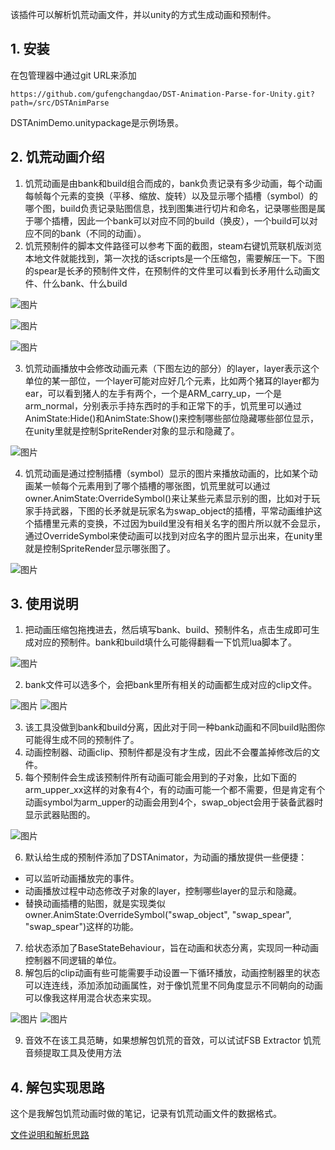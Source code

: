 该插件可以解析饥荒动画文件，并以unity的方式生成动画和预制件。

## 1. 安装

在包管理器中通过git URL来添加
```
https://github.com/gufengchangdao/DST-Animation-Parse-for-Unity.git?path=/src/DSTAnimParse
```

DSTAnimDemo.unitypackage是示例场景。


## 2. 饥荒动画介绍
1. 饥荒动画是由bank和build组合而成的，bank负责记录有多少动画，每个动画每帧每个元素的变换（平移、缩放、旋转）以及显示哪个插槽（symbol）的哪个图，build负责记录贴图信息，找到图集进行切片和命名，记录哪些图是属于哪个插槽，因此一个bank可以对应不同的build（换皮），一个build可以对应不同的bank（不同的动画）。
2. 饥荒预制件的脚本文件路径可以参考下面的截图，steam右键饥荒联机版浏览本地文件就能找到，第一次找的话scripts是一个压缩包，需要解压一下。下图的spear是长矛的预制件文件，在预制件的文件里可以看到长矛用什么动画文件、什么bank、什么build

![图片](https://github.com/gufengchangdao/DST-Animation-Parse-for-Unity/blob/main/docs/screenshots/image.png)

![图片](https://github.com/gufengchangdao/DST-Animation-Parse-for-Unity/blob/main/docs/screenshots/spear_asset.png)

![图片](https://github.com/gufengchangdao/DST-Animation-Parse-for-Unity/blob/main/docs/screenshots/spear_code.png)

3. 饥荒动画播放中会修改动画元素（下图左边的部分）的layer，layer表示这个单位的某一部位，一个layer可能对应好几个元素，比如两个猪耳的layer都为ear，可以看到猪人的左手有两个，一个是ARM_carry_up，一个是arm_normal，分别表示手持东西时的手和正常下的手，饥荒里可以通过AnimState:Hide()和AnimState:Show()来控制哪些部位隐藏哪些部位显示，在unity里就是控制SpriteRender对象的显示和隐藏了。

![图片](https://github.com/gufengchangdao/DST-Animation-Parse-for-Unity/blob/main/docs/screenshots/pig_anim.png)

4. 饥荒动画是通过控制插槽（symbol）显示的图片来播放动画的，比如某个动画某一帧每个元素用到了哪个插槽的哪张图，饥荒里就可以通过owner.AnimState:OverrideSymbol()来让某些元素显示别的图，比如对于玩家手持武器，下图的长矛就是玩家名为swap_object的插槽，平常动画维护这个插槽里元素的变换，不过因为build里没有相关名字的图片所以就不会显示，通过OverrideSymbol来使动画可以找到对应名字的图片显示出来，在unity里就是控制SpriteRender显示哪张图了。

![图片](https://github.com/gufengchangdao/DST-Animation-Parse-for-Unity/blob/main/docs/screenshots/wilson.png)

## 3. 使用说明
1. 把动画压缩包拖拽进去，然后填写bank、build、预制件名，点击生成即可生成对应的预制件。bank和build填什么可能得翻看一下饥荒lua脚本了。

![图片](https://github.com/gufengchangdao/DST-Animation-Parse-for-Unity/blob/main/docs/screenshots/tool_1.png)

2. bank文件可以选多个，会把bank里所有相关的动画都生成对应的clip文件。

![图片](https://github.com/gufengchangdao/DST-Animation-Parse-for-Unity/blob/main/docs/screenshots/tool_2.png)
![图片](https://github.com/gufengchangdao/DST-Animation-Parse-for-Unity/blob/main/docs/screenshots/wilson_unity_1.png)

3. 该工具没做到bank和build分离，因此对于同一种bank动画和不同build贴图你可能得生成不同的预制件了。
4. 动画控制器、动画clip、预制件都是没有才生成，因此不会覆盖掉修改后的文件。
5. 每个预制件会生成该预制件所有动画可能会用到的子对象，比如下面的arm_upper_xx这样的对象有4个，有的动画可能一个都不需要，但是肯定有个动画symbol为arm_upper的动画会用到4个，swap_object会用于装备武器时显示武器贴图的。

![图片](https://github.com/gufengchangdao/DST-Animation-Parse-for-Unity/blob/main/docs/screenshots/wilson_unity_2.png)

6. 默认给生成的预制件添加了DSTAnimator，为动画的播放提供一些便捷：
  - 可以监听动画播放完的事件。
  - 动画播放过程中动态修改子对象的layer，控制哪些layer的显示和隐藏。
  - 替换动画插槽的贴图，就是实现类似owner.AnimState:OverrideSymbol("swap_object", "swap_spear", "swap_spear")这样的功能。
7. 给状态添加了BaseStateBehaviour，旨在动画和状态分离，实现同一种动画控制器不同逻辑的单位。
8. 解包后的clip动画有些可能需要手动设置一下循环播放，动画控制器里的状态可以连连线，添加添加动画属性，对于像饥荒里不同角度显示不同朝向的动画可以像我这样用混合状态来实现。

![图片](https://github.com/gufengchangdao/DST-Animation-Parse-for-Unity/blob/main/docs/screenshots/pig_unity_1.png)
![图片](https://github.com/gufengchangdao/DST-Animation-Parse-for-Unity/blob/main/docs/screenshots/pig_unity_2.png)

9. 音效不在该工具范畴，如果想解包饥荒的音效，可以试试FSB Extractor
饥荒音频提取工具及使用方法



## 4. 解包实现思路
这个是我解包饥荒动画时做的笔记，记录有饥荒动画文件的数据格式。

[文件说明和解析思路](https://iitkra4fu8q.feishu.cn/docx/JQw4drN8io3ylFxdeODcDzvrnbd?from=from_copylink)
